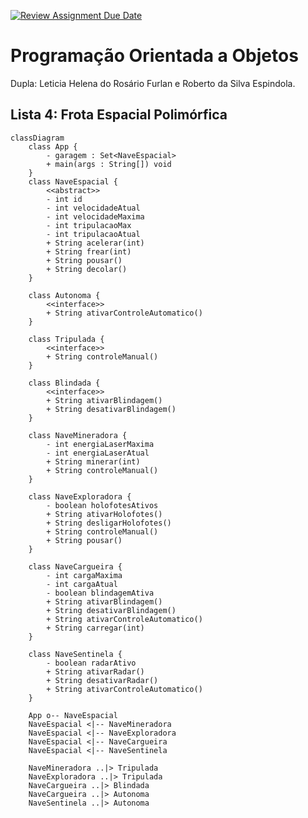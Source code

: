 [![Review Assignment Due Date](https://classroom.github.com/assets/deadline-readme-button-22041afd0340ce965d47ae6ef1cefeee28c7c493a6346c4f15d667ab976d596c.svg)](https://classroom.github.com/a/eVrFUgIm)

# Programação Orientada a Objetos

Dupla: Leticia Helena do Rosário Furlan e Roberto da Silva Espindola.

## Lista 4: Frota Espacial Polimórfica

```mermaid
classDiagram
    class App {
        - garagem : Set<NaveEspacial>
        + main(args : String[]) void
    }
    class NaveEspacial {
        <<abstract>>
        - int id
        - int velocidadeAtual
        - int velocidadeMaxima
        - int tripulacaoMax
        - int tripulacaoAtual
        + String acelerar(int)
        + String frear(int)
        + String pousar()
        + String decolar()
    }

    class Autonoma {
        <<interface>>
        + String ativarControleAutomatico()
    }

    class Tripulada {
        <<interface>>
        + String controleManual()
    }

    class Blindada {
        <<interface>>
        + String ativarBlindagem()
        + String desativarBlindagem()
    }

    class NaveMineradora {
        - int energiaLaserMaxima
        - int energiaLaserAtual
        + String minerar(int)
        + String controleManual()
    }

    class NaveExploradora {
        - boolean holofotesAtivos
        + String ativarHolofotes()
        + String desligarHolofotes()
        + String controleManual()
        + String pousar()
    }

    class NaveCargueira {
        - int cargaMaxima
        - int cargaAtual
        - boolean blindagemAtiva
        + String ativarBlindagem()
        + String desativarBlindagem()
        + String ativarControleAutomatico()
        + String carregar(int)
    }

    class NaveSentinela {
        - boolean radarAtivo
        + String ativarRadar()
        + String desativarRadar()
        + String ativarControleAutomatico()
    }
    
    App o-- NaveEspacial
    NaveEspacial <|-- NaveMineradora
    NaveEspacial <|-- NaveExploradora
    NaveEspacial <|-- NaveCargueira
    NaveEspacial <|-- NaveSentinela

    NaveMineradora ..|> Tripulada
    NaveExploradora ..|> Tripulada
    NaveCargueira ..|> Blindada
    NaveCargueira ..|> Autonoma
    NaveSentinela ..|> Autonoma

```